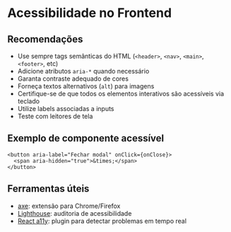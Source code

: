 # Acessibilidade no Frontend

## Recomendações
- Use sempre tags semânticas do HTML (`<header>`, `<nav>`, `<main>`, `<footer>`, etc)
- Adicione atributos `aria-*` quando necessário
- Garanta contraste adequado de cores
- Forneça textos alternativos (`alt`) para imagens
- Certifique-se de que todos os elementos interativos são acessíveis via teclado
- Utilize labels associadas a inputs
- Teste com leitores de tela

## Exemplo de componente acessível
```tsx
<button aria-label="Fechar modal" onClick={onClose}>
  <span aria-hidden="true">&times;</span>
</button>
```

## Ferramentas úteis
- [axe](https://www.deque.com/axe/): extensão para Chrome/Firefox
- [Lighthouse](https://developers.google.com/web/tools/lighthouse): auditoria de acessibilidade
- [React a11y](https://github.com/reactjs/react-a11y): plugin para detectar problemas em tempo real 